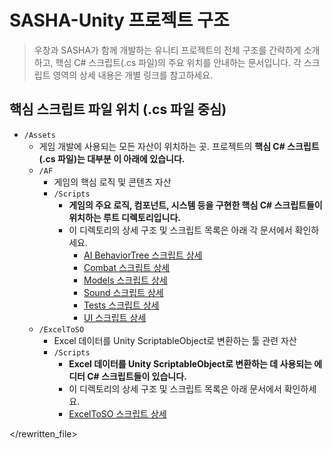 # SASHA-Unity 프로젝트 구조

> 우창과 SASHA가 함께 개발하는 유니티 프로젝트의 전체 구조를 간략하게 소개하고, 핵심 C# 스크립트(.cs 파일)의 주요 위치를 안내하는 문서입니다. 각 스크립트 영역의 상세 내용은 개별 링크를 참고하세요.

## 핵심 스크립트 파일 위치 (.cs 파일 중심)

- `/Assets`
  - 게임 개발에 사용되는 모든 자산이 위치하는 곳. 프로젝트의 **핵심 C# 스크립트(.cs 파일)는 대부분 이 아래에 있습니다.**
  - `/AF`
    - 게임의 핵심 로직 및 콘텐츠 자산
    - `/Scripts`
      - **게임의 주요 로직, 컴포넌트, 시스템 등을 구현한 핵심 C# 스크립트들이 위치하는 루트 디렉토리입니다.**
      - 이 디렉토리의 상세 구조 및 스크립트 목록은 아래 각 문서에서 확인하세요.
        - [AI BehaviorTree 스크립트 상세](./Scripts/AF_Scripts_AI_BehaviorTree.md)
        - [Combat 스크립트 상세](./Scripts/AF_Scripts_Combat.md)
        - [Models 스크립트 상세](./Scripts/AF_Scripts_Models.md)
        - [Sound 스크립트 상세](./Scripts/AF_Scripts_Sound.md)
        - [Tests 스크립트 상세](./Scripts/AF_Scripts_Tests.md)
        - [UI 스크립트 상세](./Scripts/AF_Scripts_UI.md)
  - `/ExcelToSO`
    - Excel 데이터를 Unity ScriptableObject로 변환하는 툴 관련 자산
    - `/Scripts`
      - **Excel 데이터를 Unity ScriptableObject로 변환하는 데 사용되는 에디터 C# 스크립트들이 있습니다.**
      - 이 디렉토리의 상세 구조 및 스크립트 목록은 아래 문서에서 확인하세요.
      - [ExcelToSO 스크립트 상세](./Scripts/ExcelToSO_Scripts.md)


</rewritten_file> 